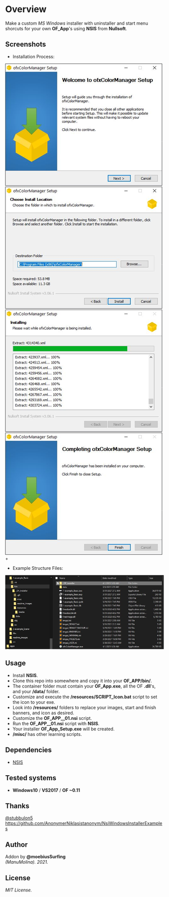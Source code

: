 # Overview
Make a custom _MS Windows_ installer with uninstaller and start menu shorcuts for your own **OF_App**'s using **NSIS** from **Nullsoft**.

## Screenshots
* Installation Process:  

![image](/readme_images/Capture1.JPG?raw=true "image")
![image](/readme_images/Capture2.JPG?raw=true "image")
![image](/readme_images/Capture3.JPG?raw=true "image")
![image](/readme_images/Capture4.JPG?raw=true "image")+

* Example Structure Files:  

![image](/readme_images/Capture_Example.JPG?raw=true "image")

## Usage
- Install **NSIS**.
- Clone this repo into somewhere and copy it into your **OF_APP/bin/**. 
- The container folder must contain your **OF_App.exe**, all the OF **.dll**'s, and your **/data/** folder.
- Customize and execute the **/resources/SCRIPT_Icon.bat** script to set the icon to your exe.
- Look into **/resources/** folders to replace your images, start and finish banners, and icon as desired.
- Customize the **OF_APP__01.nsi** script.
- Run the **OF_APP__01.nsi** script with **NSIS**.
- Your installer **OF_App_Setup.exe** will be created.
- **/misc/** has other learning scripts.  

## Dependencies
* [NSIS](https://nsis.sourceforge.io/Main_Page)  

## Tested systems
- **Windows10** / **VS2017** / **OF ~0.11**

## Thanks
[@stubbulon5](https://forum.openframeworks.cc/t/deploying-and-creating-installers-for-windows-and-macos/36887/4)  
https://github.com/AnonymerNiklasistanonym/NsiWindowsInstallerExamples  

## Author
Addon by **@moebiusSurfing**  
*(ManuMolina). 2021.*

## License
*MIT License.*